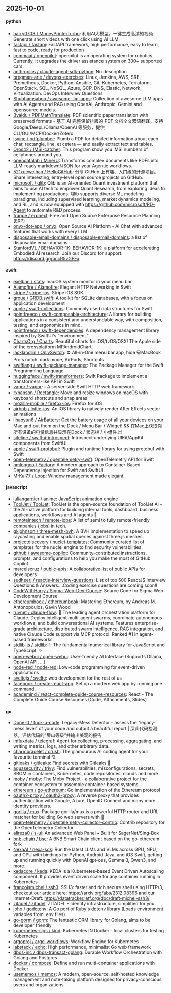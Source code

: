 ## 2025-10-01

#### python
* [harry0703 / MoneyPrinterTurbo](https://github.com/harry0703/MoneyPrinterTurbo): 利用AI大模型，一键生成高清短视频 Generate short videos with one click using AI LLM.
* [fastapi / fastapi](https://github.com/fastapi/fastapi): FastAPI framework, high performance, easy to learn, fast to code, ready for production
* [commaai / openpilot](https://github.com/commaai/openpilot): openpilot is an operating system for robotics. Currently, it upgrades the driver assistance system on 300+ supported cars.
* [anthropics / claude-agent-sdk-python](https://github.com/anthropics/claude-agent-sdk-python): No description
* [bregman-arie / devops-exercises](https://github.com/bregman-arie/devops-exercises): Linux, Jenkins, AWS, SRE, Prometheus, Docker, Python, Ansible, Git, Kubernetes, Terraform, OpenStack, SQL, NoSQL, Azure, GCP, DNS, Elastic, Network, Virtualization. DevOps Interview Questions
* [Shubhamsaboo / awesome-llm-apps](https://github.com/Shubhamsaboo/awesome-llm-apps): Collection of awesome LLM apps with AI Agents and RAG using OpenAI, Anthropic, Gemini and opensource models.
* [Byaidu / PDFMathTranslate](https://github.com/Byaidu/PDFMathTranslate): PDF scientific paper translation with preserved formats - 基于 AI 完整保留排版的 PDF 文档全文双语翻译，支持 Google/DeepL/Ollama/OpenAI 等服务，提供 CLI/GUI/MCP/Docker/Zotero
* [jsvine / pdfplumber](https://github.com/jsvine/pdfplumber): Plumb a PDF for detailed information about each char, rectangle, line, et cetera — and easily extract text and tables.
* [Oros42 / IMSI-catcher](https://github.com/Oros42/IMSI-catcher): This program show you IMSI numbers of cellphones around you.
* [opendatalab / MinerU](https://github.com/opendatalab/MinerU): Transforms complex documents like PDFs into LLM-ready markdown/JSON for your Agentic workflows.
* [521xueweihan / HelloGitHub](https://github.com/521xueweihan/HelloGitHub): 分享 GitHub 上有趣、入门级的开源项目。Share interesting, entry-level open source projects on GitHub.
* [microsoft / qlib](https://github.com/microsoft/qlib): Qlib is an AI-oriented Quant investment platform that aims to use AI tech to empower Quant Research, from exploring ideas to implementing productions. Qlib supports diverse ML modeling paradigms, including supervised learning, market dynamics modeling, and RL, and is now equipped with https://github.com/microsoft/RD-Agent to automate R&D process.
* [frappe / erpnext](https://github.com/frappe/erpnext): Free and Open Source Enterprise Resource Planning (ERP)
* [onyx-dot-app / onyx](https://github.com/onyx-dot-app/onyx): Open Source AI Platform - AI Chat with advanced features that works with every LLM
* [disposable-email-domains / disposable-email-domains](https://github.com/disposable-email-domains/disposable-email-domains): a list of disposable email domains
* [StanfordVL / BEHAVIOR-1K](https://github.com/StanfordVL/BEHAVIOR-1K): BEHAVIOR-1K: a platform for accelerating Embodied AI research. Join our Discord for support: https://discord.gg/bccR5vGFEx

#### swift
* [exelban / stats](https://github.com/exelban/stats): macOS system monitor in your menu bar
* [Alamofire / Alamofire](https://github.com/Alamofire/Alamofire): Elegant HTTP Networking in Swift
* [stripe / stripe-ios](https://github.com/stripe/stripe-ios): Stripe iOS SDK
* [groue / GRDB.swift](https://github.com/groue/GRDB.swift): A toolkit for SQLite databases, with a focus on application development
* [apple / swift-collections](https://github.com/apple/swift-collections): Commonly used data structures for Swift
* [pointfreeco / swift-composable-architecture](https://github.com/pointfreeco/swift-composable-architecture): A library for building applications in a consistent and understandable way, with composition, testing, and ergonomics in mind.
* [pointfreeco / swift-dependencies](https://github.com/pointfreeco/swift-dependencies): A dependency management library inspired by SwiftUI's "environment."
* [ChartsOrg / Charts](https://github.com/ChartsOrg/Charts): Beautiful charts for iOS/tvOS/OSX! The Apple side of the crossplatform MPAndroidChart.
* [jacklandrin / OnlySwitch](https://github.com/jacklandrin/OnlySwitch): ⚙️ All-in-One menu bar app, hide 💻MacBook Pro's notch, dark mode, AirPods, Shortcuts
* [swiftlang / swift-package-manager](https://github.com/swiftlang/swift-package-manager): The Package Manager for the Swift Programming Language
* [huggingface / swift-transformers](https://github.com/huggingface/swift-transformers): Swift Package to implement a transformers-like API in Swift
* [vapor / vapor](https://github.com/vapor/vapor): 💧 A server-side Swift HTTP web framework.
* [rxhanson / Rectangle](https://github.com/rxhanson/Rectangle): Move and resize windows on macOS with keyboard shortcuts and snap areas
* [mozilla-mobile / firefox-ios](https://github.com/mozilla-mobile/firefox-ios): Firefox for iOS
* [airbnb / lottie-ios](https://github.com/airbnb/lottie-ios): An iOS library to natively render After Effects vector animations
* [lihaoyun6 / AirBattery](https://github.com/lihaoyun6/AirBattery): Get the battery usage of all your devices on your Mac and put them on the Dock / Menu Bar / Widget! && 在Mac上获取你所有设备的电量信息并显示在Dock / 状态栏 / 小组件上!
* [siteline / swiftui-introspect](https://github.com/siteline/swiftui-introspect): Introspect underlying UIKit/AppKit components from SwiftUI
* [apple / swift-protobuf](https://github.com/apple/swift-protobuf): Plugin and runtime library for using protobuf with Swift
* [open-telemetry / opentelemetry-swift](https://github.com/open-telemetry/opentelemetry-swift): OpenTelemetry API for Swift
* [hmlongco / Factory](https://github.com/hmlongco/Factory): A modern approach to Container-Based Dependency Injection for Swift and SwiftUI.
* [MrKai77 / Loop](https://github.com/MrKai77/Loop): Window management made elegant.

#### javascript
* [juliangarnier / anime](https://github.com/juliangarnier/anime): JavaScript animation engine
* [ToolJet / ToolJet](https://github.com/ToolJet/ToolJet): ToolJet is the open-source foundation of ToolJet AI - the AI-native platform for building internal tools, dashboard, business applications, workflows and AI agents 🚀
* [remoteintech / remote-jobs](https://github.com/remoteintech/remote-jobs): A list of semi to fully remote-friendly companies (jobs) in tech.
* [gkjohnson / three-mesh-bvh](https://github.com/gkjohnson/three-mesh-bvh): A BVH implementation to speed up raycasting and enable spatial queries against three.js meshes.
* [projectdiscovery / nuclei-templates](https://github.com/projectdiscovery/nuclei-templates): Community curated list of templates for the nuclei engine to find security vulnerabilities.
* [github / awesome-copilot](https://github.com/github/awesome-copilot): Community-contributed instructions, prompts, and configurations to help you make the most of GitHub Copilot.
* [marcelscruz / public-apis](https://github.com/marcelscruz/public-apis): A collaborative list of public APIs for developers
* [sudheerj / reactjs-interview-questions](https://github.com/sudheerj/reactjs-interview-questions): List of top 500 ReactJS Interview Questions & Answers....Coding exercise questions are coming soon!!
* [CodeWithHarry / Sigma-Web-Dev-Course](https://github.com/CodeWithHarry/Sigma-Web-Dev-Course): Source Code for Sigma Web Development Course
* [ethereumbook / ethereumbook](https://github.com/ethereumbook/ethereumbook): Mastering Ethereum, by Andreas M. Antonopoulos, Gavin Wood
* [ruvnet / claude-flow](https://github.com/ruvnet/claude-flow): 🌊 The leading agent orchestration platform for Claude. Deploy intelligent multi-agent swarms, coordinate autonomous workflows, and build conversational AI systems. Features enterprise-grade architecture, distributed swarm intelligence, RAG integration, and native Claude Code support via MCP protocol. Ranked #1 in agent-based frameworks.
* [stdlib-js / stdlib](https://github.com/stdlib-js/stdlib): ✨ The fundamental numerical library for JavaScript and TypeScript. ✨
* [open-webui / open-webui](https://github.com/open-webui/open-webui): User-friendly AI Interface (Supports Ollama, OpenAI API, ...)
* [node-red / node-red](https://github.com/node-red/node-red): Low-code programming for event-driven applications
* [sveltejs / svelte](https://github.com/sveltejs/svelte): web development for the rest of us
* [facebook / create-react-app](https://github.com/facebook/create-react-app): Set up a modern web app by running one command.
* [academind / react-complete-guide-course-resources](https://github.com/academind/react-complete-guide-course-resources): React - The Complete Guide Course Resources (Code, Attachments, Slides)

#### go
* [Done-0 / fuck-u-code](https://github.com/Done-0/fuck-u-code): Legacy-Mess Detector – assess the “legacy-mess level” of your code and output a beautiful report | 屎山代码检测器，评估代码的“屎山等级”并输出美观的报告
* [influxdata / telegraf](https://github.com/influxdata/telegraf): Agent for collecting, processing, aggregating, and writing metrics, logs, and other arbitrary data.
* [charmbracelet / crush](https://github.com/charmbracelet/crush): The glamourous AI coding agent for your favourite terminal 💘
* [gitleaks / gitleaks](https://github.com/gitleaks/gitleaks): Find secrets with Gitleaks 🔑
* [aquasecurity / trivy](https://github.com/aquasecurity/trivy): Find vulnerabilities, misconfigurations, secrets, SBOM in containers, Kubernetes, code repositories, clouds and more
* [moby / moby](https://github.com/moby/moby): The Moby Project - a collaborative project for the container ecosystem to assemble container-based systems
* [ethereum / go-ethereum](https://github.com/ethereum/go-ethereum): Go implementation of the Ethereum protocol
* [oauth2-proxy / oauth2-proxy](https://github.com/oauth2-proxy/oauth2-proxy): A reverse proxy that provides authentication with Google, Azure, OpenID Connect and many more identity providers.
* [gorilla / mux](https://github.com/gorilla/mux): Package gorilla/mux is a powerful HTTP router and URL matcher for building Go web servers with 🦍
* [open-telemetry / opentelemetry-collector-contrib](https://github.com/open-telemetry/opentelemetry-collector-contrib): Contrib repository for the OpenTelemetry Collector
* [alireza0 / s-ui](https://github.com/alireza0/s-ui): An advanced Web Panel • Built for SagerNet/Sing-Box
* [bnb-chain / bsc](https://github.com/bnb-chain/bsc): A BNB Smart Chain client based on the go-ethereum fork
* [NexaAI / nexa-sdk](https://github.com/NexaAI/nexa-sdk): Run the latest LLMs and VLMs across GPU, NPU, and CPU with bindings for Python, Android Java, and iOS Swift, getting up and running quickly with OpenAI gpt-oss, Gemma 3, Qwen3, and more.
* [kedacore / keda](https://github.com/kedacore/keda): KEDA is a Kubernetes-based Event Driven Autoscaling component. It provides event driven scale for any container running in Kubernetes
* [francoismichel / ssh3](https://github.com/francoismichel/ssh3): SSH3: faster and rich secure shell using HTTP/3, checkout our article here: https://arxiv.org/abs/2312.08396 and our Internet-Draft: https://datatracker.ietf.org/doc/draft-michel-ssh3/
* [zitadel / zitadel](https://github.com/zitadel/zitadel): ZITADEL - Identity infrastructure, simplified for you.
* [joho / godotenv](https://github.com/joho/godotenv): A Go port of Ruby's dotenv library (Loads environment variables from .env files)
* [go-gorm / gorm](https://github.com/go-gorm/gorm): The fantastic ORM library for Golang, aims to be developer friendly
* [kubernetes-sigs / kind](https://github.com/kubernetes-sigs/kind): Kubernetes IN Docker - local clusters for testing Kubernetes
* [argoproj / argo-workflows](https://github.com/argoproj/argo-workflows): Workflow Engine for Kubernetes
* [labstack / echo](https://github.com/labstack/echo): High performance, minimalist Go web framework
* [dbos-inc / dbos-transact-golang](https://github.com/dbos-inc/dbos-transact-golang): Durable Workflow Orchestration with Golang and Postgres
* [docker / compose](https://github.com/docker/compose): Define and run multi-container applications with Docker
* [usememos / memos](https://github.com/usememos/memos): A modern, open-source, self-hosted knowledge management and note-taking platform designed for privacy-conscious users and organizations.
